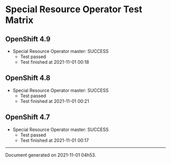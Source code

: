 
Special Resource Operator Test Matrix
=====================================

OpenShift 4.9
-------------


* Special Resource Operator master: SUCCESS
  - Test passed
  - Test finished at 2021-11-01 00:18

OpenShift 4.8
-------------


* Special Resource Operator master: SUCCESS
  - Test passed
  - Test finished at 2021-11-01 00:21

OpenShift 4.7
-------------


* Special Resource Operator master: SUCCESS
  - Test passed
  - Test finished at 2021-11-01 00:17


---
Document generated on 2021-11-01 04h53.
